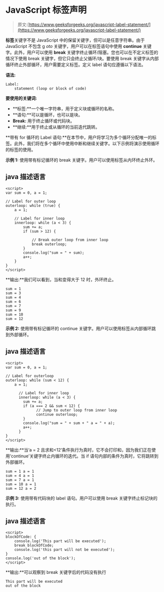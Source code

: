 # JavaScript 标签声明

> 原文:[https://www.geeksforgeeks.org/javascript-label-statement/](https://www.geeksforgeeks.org/javascript-label-statement/)

**标签**关键字不是 JavaScript 中的保留关键字，但可以是任意字符串。由于 JavaScript 不包含 g *oto* 关键字，用户可以在标签语句中使用 **continue** 关键字。此外，用户可以使用 **break** 关键字终止循环/阻塞。您也可以在不定义标签的情况下使用 break 关键字，但它只会终止父循环/块。要使用 break 关键字从内部循环终止外部循环，用户需要定义标签。定义 label 语句应遵循以下语法。

**语法:**

```
Label:
    statement (loop or block of code)
```

**要使用的关键词:**

*   **标签:**一个唯一字符串，用于定义块或循环的名称。
*   **语句:**可以是循环，也可以是块。
*   **Break:** 用于终止循环或代码块。
*   **继续:**用于终止或从循环的当前迭代跳转。

**带有 for 循环的 Label 语句:**在本节中，用户将学习为多个循环分配唯一的标签。此外，我们将在多个循环中使用中断和继续关键字。以下示例将演示使用循环的标签的使用。

**示例 1:** 使用带有标记循环的 break 关键字。用户可以使用标签从内环终止外环。

## java 描述语言

```
<script>
var sum = 0, a = 1;

// Label for outer loop
outerloop: while (true) {
    a = 1;

    // Label for inner loop
    innerloop: while (a < 3) {
        sum += a;
        if (sum > 12) {

            // Break outer loop from inner loop
            break outerloop;
        }
        console.log("sum = " + sum);
        a++;
    }
}
</script>
```

**输出:**我们可以看到，当和变得大于 12 时，外环终止。

```
sum = 1
sum = 3
sum = 4
sum = 6
sum = 7
sum = 9
sum = 10
sum = 12
```

**示例 2:** 使用带有标记循环的 continue 关键字。用户可以使用标签从内部循环跳到外部循环。

## java 描述语言

```
<script>
var sum = 0, a = 1;

// Label for outerloop
outerloop: while (sum < 12) {
    a = 1;

      // Label for inner loop
      innerloop: while (a < 3) {
        sum += a;
        if (a === 2 && sum < 12) {
              // Jump to outer loop from inner loop
              continue outerloop;
        }
        console.log("sum = " + sum + " a = " + a);
        a++;
      }
}
</script>
```

**输出:**当‘a = 2 且求和<12’条件执行为真时，它不会打印和，因为我们正在使用‘continue’关键字终止内循环的迭代。当 if 语句内部的条件为真时，它将跳转到外部循环。

```
sum = 1 a = 1
sum = 4 a = 1
sum = 7 a = 1
sum = 10 a = 1
sum = 12 a = 2
```

**示例 3:** 使用带有代码块的 label 语句。用户可以使用 break 关键字终止标记块的执行。

## java 描述语言

```
<script>
blockOfCode: {
    console.log('This part will be executed');
    break blockOfCode;
    console.log('this part will not be executed');
}
console.log('out of the block');
</script>
```

**输出:**可以观察到 break 关键字后的代码没有执行

```
This part will be executed
out of the block
```
